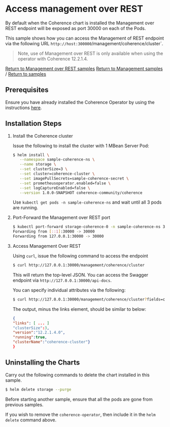 # Access management over REST

By default when the Coherence chart is installed the Management over REST endpoint will be exposed
as port 30000 on each of the Pods. 

This sample shows how you can access the Management of REST endpoint via the following URL
`http://host:300000`/management/coherence/cluster`.

> Note, use of Management over REST is only available when using the
> operator with Coherence 12.2.1.4.

[Return to Management over REST samples](../)  [Return to Management samples](../../) / [Return to samples](../../../README.md#list-of-samples)

## Prerequisites

Ensure you have already installed the Coherence Operator by using the instructions [here](../../../README.md#install-the-coherence-operator).

## Installation Steps

1. Install the Coherence cluster

   Issue the following to install the cluster with 1 MBean Server Pod:

   ```bash
   $ helm install \
      --namespace sample-coherence-ns \
      --name storage \
      --set clusterSize=3 \
      --set cluster=coherence-cluster \
      --set imagePullSecrets=sample-coherence-secret \
      --set prometheusoperator.enabled=false \
      --set logCaptureEnabled=false \
      --version 1.0.0-SNAPSHOT coherence-community/coherence
   ```
   
   Use `kubectl get pods -n sample-coherence-ns` and wait until all 3 pods are running.
   
1. Port-Forward the Management over REST port

   ```bash
   $ kubectl port-forward storage-coherence-0 -n sample-coherence-ns 30000:30000
   Forwarding from [::1]:30000 -> 30000
   Forwarding from 127.0.0.1:30000 -> 30000
   ```   

1. Access Management Over REST

   Using `curl`, issue the following command to access the endpoint
   
   ```bash
   $ curl http://127.0.0.1:30000/management/coherence/cluster
   ```
   
   This will return the top-level JSON.  You can access the Swagger endpoint via `http://127.0.0.1:30000/api-docs`.
   
   You can specify individual attributes via the following:
   
   ```bash
   $ curl http://127.0.0.1:30000/management/coherence/cluster?fields=clusterName,running,version,clusterSize
   ``` 
   
   The output, minus the links element, should be similar to below:
   ```json
   {
   "links": [ ... ]
   "clusterSize":3,
   "version":"12.2.1.4.0",
   "running":true,
   "clusterName":"coherence-cluster"}
   }
   ```
## Uninstalling the Charts

Carry out the following commands to delete the chart installed in this sample.

```bash
$ helm delete storage --purge
```

Before starting another sample, ensure that all the pods are gone from previous samples.

If you wish to remove the `coherence-operator`, then include it in the `helm delete` command above. 
  

   

